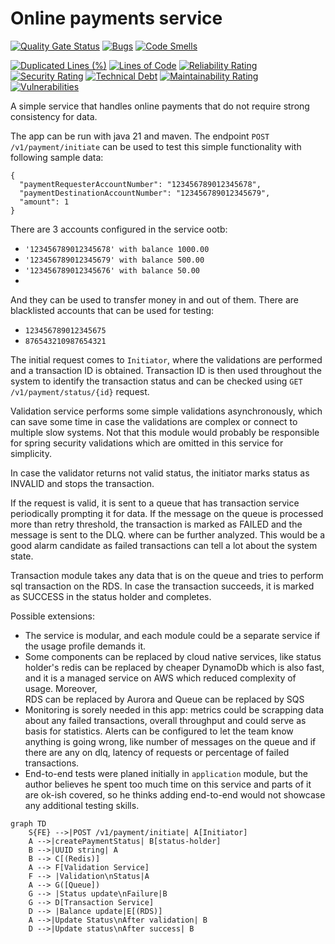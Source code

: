 # Online payments service

[![Quality Gate Status](https://sonarcloud.io/api/project_badges/measure?project=mprtcz_payments-service&metric=alert_status)](https://sonarcloud.io/summary/new_code?id=mprtcz_payments-service)
[![Bugs](https://sonarcloud.io/api/project_badges/measure?project=mprtcz_payments-service&metric=bugs)](https://sonarcloud.io/summary/new_code?id=mprtcz_payments-service)
[![Code Smells](https://sonarcloud.io/api/project_badges/measure?project=mprtcz_payments-service&metric=code_smells)](https://sonarcloud.io/summary/new_code?id=mprtcz_payments-service)

[//]: # ([![Coverage]&#40;https://sonarcloud.io/api/project_badges/measure?project=mprtcz_payments-service&metric=coverage&#41;]&#40;https://sonarcloud.io/summary/new_code?id=mprtcz_payments-service&#41;)
[![Duplicated Lines (%)](https://sonarcloud.io/api/project_badges/measure?project=mprtcz_payments-service&metric=duplicated_lines_density)](https://sonarcloud.io/summary/new_code?id=mprtcz_payments-service)
[![Lines of Code](https://sonarcloud.io/api/project_badges/measure?project=mprtcz_payments-service&metric=ncloc)](https://sonarcloud.io/summary/new_code?id=mprtcz_payments-service)
[![Reliability Rating](https://sonarcloud.io/api/project_badges/measure?project=mprtcz_payments-service&metric=reliability_rating)](https://sonarcloud.io/summary/new_code?id=mprtcz_payments-service)
[![Security Rating](https://sonarcloud.io/api/project_badges/measure?project=mprtcz_payments-service&metric=security_rating)](https://sonarcloud.io/summary/new_code?id=mprtcz_payments-service)
[![Technical Debt](https://sonarcloud.io/api/project_badges/measure?project=mprtcz_payments-service&metric=sqale_index)](https://sonarcloud.io/summary/new_code?id=mprtcz_payments-service)
[![Maintainability Rating](https://sonarcloud.io/api/project_badges/measure?project=mprtcz_payments-service&metric=sqale_rating)](https://sonarcloud.io/summary/new_code?id=mprtcz_payments-service)
[![Vulnerabilities](https://sonarcloud.io/api/project_badges/measure?project=mprtcz_payments-service&metric=vulnerabilities)](https://sonarcloud.io/summary/new_code?id=mprtcz_payments-service)

A simple service that handles online payments that do not require strong 
consistency for data.

The app can be run with java 21 and maven. 
The endpoint `POST /v1/payment/initiate` can be used to test this simple 
functionality with following sample data:
```
{
  "paymentRequesterAccountNumber": "123456789012345678",
  "paymentDestinationAccountNumber": "123456789012345679",
  "amount": 1
}
```
There are 3 accounts configured in the service ootb:
* `'123456789012345678' with balance 1000.00`
* `'123456789012345679' with balance 500.00`
* `'123456789012345676' with balance 50.00`
* 
And they can be used to transfer money in and out of them.
There are blacklisted accounts that can be used for testing:
* `123456789012345675`
* `876543210987654321`

The initial request comes to `Initiator`, where the validations are 
performed and a transaction ID is obtained. Transaction ID is then used 
throughout the system to identify the transaction status and can be checked 
using `GET /v1/payment/status/{id}` request.

Validation service performs some simple validations asynchronously, which 
can save some time in case the validations are complex or connect to 
multiple slow systems. Not that this module would probably be responsible 
for spring security validations which are omitted in this service for 
simplicity.

In case the validator returns not valid status, the initiator marks status 
as INVALID and stops the transaction. 

If the request is valid, it is sent to a queue that has transaction service 
periodically prompting it for data. If the message on the queue is processed 
more than retry threshold, the transaction is marked as FAILED and the 
message is sent to the DLQ. where can be further analyzed. This would be a 
good alarm candidate as failed transactions can tell a lot about the system 
state. 

Transaction module takes any data that is on the queue and tries to perform 
sql transaction on the RDS. In case the transaction succeeds, it is marked 
as SUCCESS in the status holder and completes.  

Possible extensions: 
* The service is modular, and each module could be a separate service if the 
  usage profile demands it. 
* Some components can be replaced by cloud native services, like status 
  holder's redis can be replaced by cheaper DynamoDb which is also fast, and 
  it is a managed service on AWS which reduced complexity of usage. Moreover,  
  RDS can be replaced by Aurora and Queue can be replaced by SQS
* Monitoring is sorely needed in this app: metrics could be scrapping data 
  about any failed transactions, overall throughput and could serve as basis 
  for statistics. Alerts can be configured to let the team know anything is 
  going wrong, like number of messages on the queue and if there are any on 
  dlq, latency of requests or percentage of failed transactions.
* End-to-end tests were planed initially in `application` module, but the 
  author believes he spent too much time on this service and parts of it are 
  ok-ish covered, so he thinks adding end-to-end would not showcase any 
  additional testing skills. 


```mermaid
graph TD
    S{FE} -->|POST /v1/payment/initiate| A[Initiator]
    A -->|createPaymentStatus| B[status-holder]
    B -->|UUID string| A 
    B --> C[(Redis)]
    A --> F[Validation Service]
    F --> |Validation\nStatus|A
    A --> G([Queue])
    G --> |Status update\nFailure|B
    G --> D[Transaction Service]
    D --> |Balance update|E[(RDS)]
    A -->|Update Status\nAfter validation| B 
    D -->|Update status\nAfter success| B 

```
